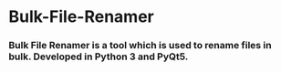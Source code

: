 # Bulk-File-Renamer
  ### Bulk File Renamer is a tool which is used to rename files in bulk. Developed in Python 3 and PyQt5.
